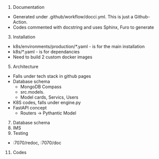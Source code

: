 1. Documentation
 * Generated under .github/workflow/docci.yml. This is just a Github-Action.
 * Codes commented with docstring and uses Sphinx, Furo to generate
3. Installation
 * k8s/environments/production/*.yaml - is for the main installation
 * k8s/*.yaml - is for dependancies
 * Need to build 2 custom docker images 
5. Architecture
 * Falls under tech stack in github pages
 * Database schema
    * MongoDB Compass
    * src.models.
    * Model cards, Servics, Users
 * K8S codes, falls under engine.py
 * FastAPI concept
    * Routers -> Pythantic Model
7. Database schema
8. IMS
9. Testing
 * :7070/redoc, :7070/doc
11. Codes
